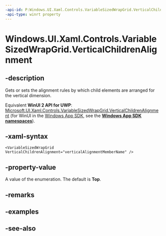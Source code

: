 ```yaml
---
-api-id: P:Windows.UI.Xaml.Controls.VariableSizedWrapGrid.VerticalChildrenAlignment
-api-type: winrt property
---
```


<!-- Property syntax
public Windows.UI.Xaml.VerticalAlignment VerticalChildrenAlignment { get;  set; }
-->

# Windows.UI.Xaml.Controls.VariableSizedWrapGrid.VerticalChildrenAlignment

## -description
Gets or sets the alignment rules by which child elements are arranged for the vertical dimension.

Equivalent **WinUI 2 API for UWP**: [Microsoft.UI.Xaml.Controls.VariableSizedWrapGrid.VerticalChildrenAlignment](/windows/winui/api/microsoft.ui.xaml.controls.variablesizedwrapgrid.verticalchildrenalignment) (for WinUI in the [Windows App SDK](/windows/apps/windows-app-sdk/), see the **[Windows App SDK namespaces](/windows/windows-app-sdk/api/winrt/)**).

## -xaml-syntax
```xaml
<VariableSizedWrapGrid VerticalChildrenAlignment="verticalAlignmentMemberName" />
```


## -property-value
A value of the enumeration. The default is **Top**.

## -remarks

## -examples

## -see-also
